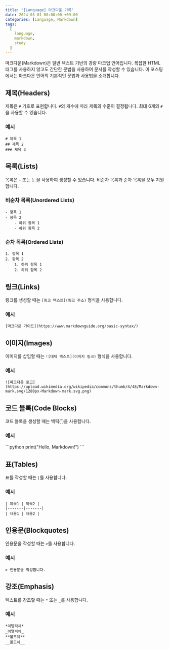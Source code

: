 ```yaml
---
title: "[Language] 마크다운 기록"
date: 2024-03-01 00:00:00 +09:00
categories: [Language, Markdown]
tags:
  [
    language,
    markdown,
    study
  ]
---
```

마크다운(Markdown)은 일반 텍스트 기반의 경량 마크업 언어입니다. 복잡한 HTML 태그를 사용하지 않고도 간단한 문법을 사용하여 문서를 작성할 수 있습니다. 이 포스팅에서는 마크다운 언어의 기본적인 문법과 사용법을 소개합니다.

## 제목(Headers)

제목은 `#` 기호로 표현합니다. `#`의 개수에 따라 제목의 수준이 결정됩니다. 최대 6개의 `#`을 사용할 수 있습니다.

### 예시

```
# 제목 1
## 제목 2
### 제목 3
```

## 목록(Lists)

목록은 `-` 또는 `1.`을 사용하여 생성할 수 있습니다. 비순차 목록과 순차 목록을 모두 지원합니다.

### 비순차 목록(Unordered Lists)

```
- 항목 1
- 항목 2
    - 하위 항목 1
    - 하위 항목 2
```

### 순차 목록(Ordered Lists)

```
1. 항목 1
2. 항목 2
    1. 하위 항목 1
    2. 하위 항목 2
```

## 링크(Links)

링크를 생성할 때는 `[링크 텍스트](링크 주소)` 형식을 사용합니다.

### 예시

```
[마크다운 가이드](https://www.markdownguide.org/basic-syntax/)
```

## 이미지(Images)

이미지를 삽입할 때는 `![대체 텍스트](이미지 링크)` 형식을 사용합니다.

### 예시

```
![마크다운 로고](https://upload.wikimedia.org/wikipedia/commons/thumb/4/48/Markdown-mark.svg/1280px-Markdown-mark.svg.png)
```

## 코드 블록(Code Blocks)

코드 블록을 생성할 때는 백틱(\`)을 사용합니다.

### 예시

\```python
print("Hello, Markdown!")
\```

## 표(Tables)

표를 작성할 때는 `|`를 사용합니다.

### 예시

```
| 제목1 | 제목2 |
|-------|-------|
| 내용1 | 내용2 |
```

## 인용문(Blockquotes)

인용문을 작성할 때는 `>`를 사용합니다.

### 예시

```
> 인용문을 작성합니다.
```

## 강조(Emphasis)

텍스트를 강조할 때는 `*` 또는 `_`를 사용합니다.

### 예시

```
*이탤릭체*  
_이탤릭체_  
**볼드체**  
__볼드체__
```
